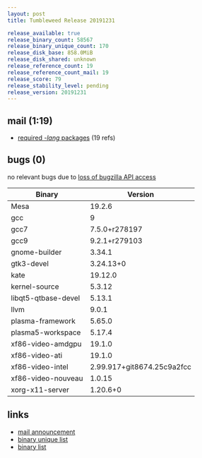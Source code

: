 ```yaml
---
layout: post
title: Tumbleweed Release 20191231

release_available: true
release_binary_count: 58567
release_binary_unique_count: 170
release_disk_base: 858.0MiB
release_disk_shared: unknown
release_reference_count: 19
release_reference_count_mail: 19
release_score: 79
release_stability_level: pending
release_version: 20191231
---
```


## mail (1:19)

- [required *-lang* packages](https://lists.opensuse.org/opensuse-factory/2020-01/msg00008.html) (19 refs)

## bugs (0)

<!--more-->

no relevant bugs due to [loss of bugzilla API access](https://bugzilla.opensuse.org/show_bug.cgi?id=1157722)

Binary | Version
--- | ---
Mesa | 19.2.6
gcc | 9
gcc7 | 7.5.0+r278197
gcc9 | 9.2.1+r279103
gnome-builder | 3.34.1
gtk3-devel | 3.24.13+0
kate | 19.12.0
kernel-source | 5.3.12
libqt5-qtbase-devel | 5.13.1
llvm | 9.0.1
plasma-framework | 5.65.0
plasma5-workspace | 5.17.4
xf86-video-amdgpu | 19.1.0
xf86-video-ati | 19.1.0
xf86-video-intel | 2.99.917+git8674.25c9a2fcc
xf86-video-nouveau | 1.0.15
xorg-x11-server | 1.20.6+0

## links

- [mail announcement](https://lists.opensuse.org/opensuse-factory/2020-01/msg00005.html)
- [binary unique list](http://download.opensuse.org/history/20191231/rpm.unique.list)
- [binary list](http://download.opensuse.org/history/20191231/rpm.list)
